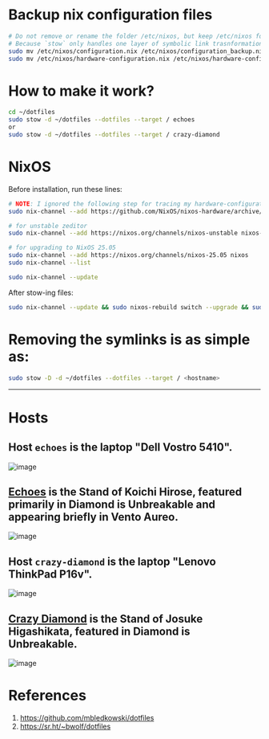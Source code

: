 # Backup nix configuration files
```bash
# Do not remove or rename the folder /etc/nixos, but keep /etc/nixos folder.
# Because `stow` only handles one layer of symbolic link trasnformation.
sudo mv /etc/nixos/configuration.nix /etc/nixos/configuration_backup.nix
sudo mv /etc/nixos/hardware-configuration.nix /etc/nixos/hardware-configuration_backup.nix
```


# How to make it work?
```bash
cd ~/dotfiles
sudo stow -d ~/dotfiles --dotfiles --target / echoes
or
sudo stow -d ~/dotfiles --dotfiles --target / crazy-diamond
```


# NixOS

Before installation, run these lines:
```bash
# NOTE: I ignored the following step for tracing my hardware-configuration.nix for now.
sudo nix-channel --add https://github.com/NixOS/nixos-hardware/archive/master.tar.gz nixos-hardware

# for unstable zeditor
sudo nix-channel --add https://nixos.org/channels/nixos-unstable nixos-unstable

# for upgrading to NixOS 25.05
sudo nix-channel --add https://nixos.org/channels/nixos-25.05 nixos
sudo nix-channel --list

sudo nix-channel --update
```

After stow-ing files:
```bash
sudo nix-channel --update && sudo nixos-rebuild switch --upgrade && sudo nix-collect-garbage -d
```


# Removing the symlinks is as simple as:
```bash
sudo stow -D -d ~/dotfiles --dotfiles --target / <hostname>
```

---
# Hosts

## Host `echoes` is the laptop "Dell Vostro 5410".
![image](https://github.com/user-attachments/assets/0436c971-236b-41be-ad7b-fc13cdfaa38b)

## [Echoes](https://jojo.fandom.com/wiki/Echoes) is the Stand of Koichi Hirose, featured primarily in Diamond is Unbreakable and appearing briefly in Vento Aureo. 
![image](https://github.com/user-attachments/assets/debedb99-b846-44cf-b237-5bb3634b99ba)


## Host `crazy-diamond` is the laptop "Lenovo ThinkPad P16v".
![image](https://github.com/user-attachments/assets/c7b56451-5142-4e99-a1f0-2841d215b4f4)

## [Crazy Diamond](https://jojo.fandom.com/wiki/Crazy_Diamond) is the Stand of Josuke Higashikata, featured in Diamond is Unbreakable.
![image](https://github.com/user-attachments/assets/c6f84d00-cbf6-4344-a20a-15f351798911)



# References
1. https://github.com/mbledkowski/dotfiles
2. https://sr.ht/~bwolf/dotfiles
